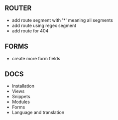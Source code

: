 

## ROUTER
* add route segment with '*' meaning all segments
* add route using regex segment
* add route for 404

## FORMS
* create more form fields

## DOCS
* Installation
* Views
* Snippets
* Modules
* Forms
* Language and translation